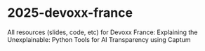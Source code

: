 # 2025-devoxx-france
All resources (slides, code, etc) for Devoxx France: Explaining the Unexplainable: Python Tools for AI Transparency using Captum
